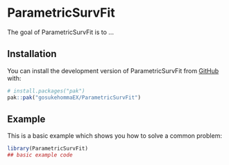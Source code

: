
# ParametricSurvFit

<!-- badges: start -->
<!-- badges: end -->

The goal of ParametricSurvFit is to ...

## Installation

You can install the development version of ParametricSurvFit from [GitHub](https://github.com/) with:

``` r
# install.packages("pak")
pak::pak("gosukehommaEX/ParametricSurvFit")
```

## Example

This is a basic example which shows you how to solve a common problem:

``` r
library(ParametricSurvFit)
## basic example code
```

